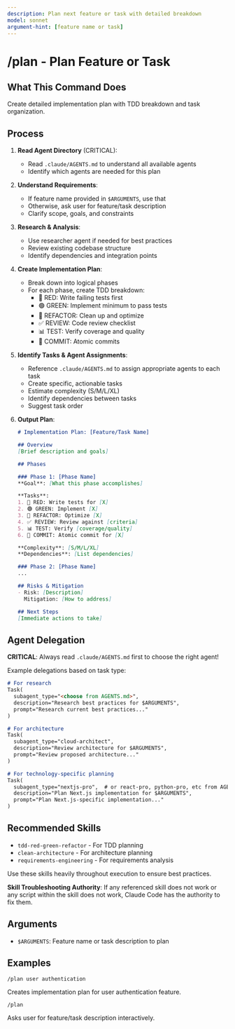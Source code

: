 ```yaml
---
description: Plan next feature or task with detailed breakdown
model: sonnet
argument-hint: [feature name or task]
---
```


# /plan - Plan Feature or Task

## What This Command Does

Create detailed implementation plan with TDD breakdown and task organization.

## Process

1. **Read Agent Directory** (CRITICAL):
   - Read `.claude/AGENTS.md` to understand all available agents
   - Identify which agents are needed for this plan

2. **Understand Requirements**:
   - If feature name provided in `$ARGUMENTS`, use that
   - Otherwise, ask user for feature/task description
   - Clarify scope, goals, and constraints

3. **Research & Analysis**:
   - Use researcher agent if needed for best practices
   - Review existing codebase structure
   - Identify dependencies and integration points

4. **Create Implementation Plan**:
   - Break down into logical phases
   - For each phase, create TDD breakdown:
     - 🔴 RED: Write failing tests first
     - 🟢 GREEN: Implement minimum to pass tests
     - 🔵 REFACTOR: Clean up and optimize
     - ✅ REVIEW: Code review checklist
     - 📊 TEST: Verify coverage and quality
     - 📝 COMMIT: Atomic commits

5. **Identify Tasks & Agent Assignments**:
   - Reference `.claude/AGENTS.md` to assign appropriate agents to each task
   - Create specific, actionable tasks
   - Estimate complexity (S/M/L/XL)
   - Identify dependencies between tasks
   - Suggest task order

5. **Output Plan**:
   ```markdown
   # Implementation Plan: [Feature/Task Name]

   ## Overview
   [Brief description and goals]

   ## Phases

   ### Phase 1: [Phase Name]
   **Goal**: [What this phase accomplishes]

   **Tasks**:
   1. 🔴 RED: Write tests for [X]
   2. 🟢 GREEN: Implement [X]
   3. 🔵 REFACTOR: Optimize [X]
   4. ✅ REVIEW: Review against [criteria]
   5. 📊 TEST: Verify [coverage/quality]
   6. 📝 COMMIT: Atomic commit for [X]

   **Complexity**: [S/M/L/XL]
   **Dependencies**: [List dependencies]

   ### Phase 2: [Phase Name]
   ...

   ## Risks & Mitigation
   - Risk: [Description]
     Mitigation: [How to address]

   ## Next Steps
   [Immediate actions to take]
   ```

## Agent Delegation

**CRITICAL**: Always read `.claude/AGENTS.md` first to choose the right agent!

Example delegations based on task type:

```markdown
# For research
Task(
  subagent_type="<choose from AGENTS.md>",
  description="Research best practices for $ARGUMENTS",
  prompt="Research current best practices..."
)

# For architecture
Task(
  subagent_type="cloud-architect",
  description="Review architecture for $ARGUMENTS",
  prompt="Review proposed architecture..."
)

# For technology-specific planning
Task(
  subagent_type="nextjs-pro",  # or react-pro, python-pro, etc from AGENTS.md
  description="Plan Next.js implementation for $ARGUMENTS",
  prompt="Plan Next.js-specific implementation..."
)
```

## Recommended Skills

<!-- TODO: Add relevant skills from .claude/skills/ -->

- `tdd-red-green-refactor` - For TDD planning
- `clean-architecture` - For architecture planning
- `requirements-engineering` - For requirements analysis

Use these skills heavily throughout execution to ensure best practices.

**Skill Troubleshooting Authority**: If any referenced skill does not work or any script within the skill does not work, Claude Code has the authority to fix them.

## Arguments

- `$ARGUMENTS`: Feature name or task description to plan

## Examples

```
/plan user authentication
```

Creates implementation plan for user authentication feature.

```
/plan
```

Asks user for feature/task description interactively.
